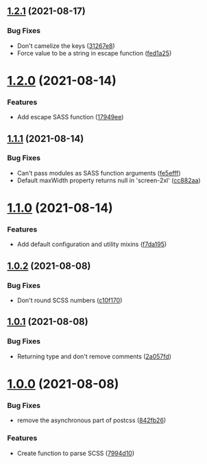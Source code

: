 ## [1.2.1](https://github.com/jordimarimon/scss-to-tailwindcss/compare/1.2.0...1.2.1) (2021-08-17)


### Bug Fixes

* Don't camelize the keys ([31267e8](https://github.com/jordimarimon/scss-to-tailwindcss/commit/31267e89a302927b35b07915923f269fc4e89da0))
* Force value to be a string in escape function ([fed1a25](https://github.com/jordimarimon/scss-to-tailwindcss/commit/fed1a2592a2a4dc9eaff211fdeb81c8962e1416b))



# [1.2.0](https://github.com/jordimarimon/scss-to-tailwindcss/compare/1.1.1...1.2.0) (2021-08-14)


### Features

* Add escape SASS function ([17949ee](https://github.com/jordimarimon/scss-to-tailwindcss/commit/17949ee55a3ce75f2a4f43a7b25cd8646fb01cd4))



## [1.1.1](https://github.com/jordimarimon/scss-to-tailwindcss/compare/1.1.0...1.1.1) (2021-08-14)


### Bug Fixes

* Can't pass modules as SASS function arguments ([fe5efff](https://github.com/jordimarimon/scss-to-tailwindcss/commit/fe5efff73fd7905006d71b08c3d7614ea3c41e53))
* Default maxWidth property returns null in 'screen-2xl' ([cc882aa](https://github.com/jordimarimon/scss-to-tailwindcss/commit/cc882aa63e24bf89bbde7c390c8bf9eddaad29f4))



# [1.1.0](https://github.com/jordimarimon/scss-to-tailwindcss/compare/1.0.2...1.1.0) (2021-08-14)


### Features

* Add default configuration and utility mixins ([f7da195](https://github.com/jordimarimon/scss-to-tailwindcss/commit/f7da1955e504707cec012dda3f817d4178ebca33))



## [1.0.2](https://github.com/jordimarimon/scss-to-tailwindcss/compare/1.0.1...1.0.2) (2021-08-08)


### Bug Fixes

* Don't round SCSS numbers ([c10f170](https://github.com/jordimarimon/scss-to-tailwindcss/commit/c10f17096f56e4c31ce0da333e914515efd23b50))



## [1.0.1](https://github.com/jordimarimon/scss-to-tailwindcss/compare/1.0.0...1.0.1) (2021-08-08)


### Bug Fixes

* Returning type and don't remove comments ([2a057fd](https://github.com/jordimarimon/scss-to-tailwindcss/commit/2a057fd7bbd64446b0e3b10e71106c2023a3f8b3))



# [1.0.0](https://github.com/jordimarimon/scss-to-tailwindcss/compare/7994d1082b347a913351c7956620c5007ca0ae9b...1.0.0) (2021-08-08)


### Bug Fixes

* remove the asynchronous part of postcss ([842fb26](https://github.com/jordimarimon/scss-to-tailwindcss/commit/842fb2645bac11ea791e2b5c3fd799c943b92b3d))


### Features

* Create function to parse SCSS ([7994d10](https://github.com/jordimarimon/scss-to-tailwindcss/commit/7994d1082b347a913351c7956620c5007ca0ae9b))



